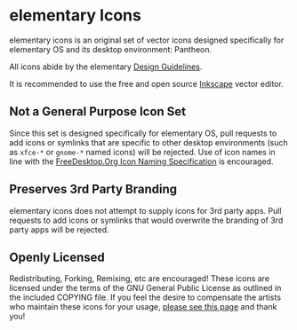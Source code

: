 # elementary Icons
elementary icons is an original set of vector icons designed specifically for elementary OS and its desktop environment: Pantheon.

All icons abide by the elementary [Design Guidelines](https://elementary.io/docs/human-interface-guidelines#iconography).

It is recommended to use the free and open source [Inkscape](http://inkscape.org) vector editor.

## Not a General Purpose Icon Set
Since this set is designed specifically for elementary OS, pull requests to add icons or symlinks that are specific to other desktop environments (such as `xfce-*` or `gnome-*` named icons) will be rejected. Use of icon names in line with the [FreeDesktop.Org Icon Naming Specification](http://standards.freedesktop.org/icon-naming-spec/icon-naming-spec-latest.html) is encouraged.

## Preserves 3rd Party Branding
elementary icons does not attempt to supply icons for 3rd party apps. Pull requests to add icons or symlinks that would overwrite the branding of 3rd party apps will be rejected.

## Openly Licensed
Redistributing, Forking, Remixing, etc are encouraged! These icons are licensed under the terms of the GNU General Public License as outlined in the included COPYING file. If you feel the desire to compensate the artists who maintain these icons for your usage, [please see this page](https://elementary.io/get-involved#funding) and thank you!
